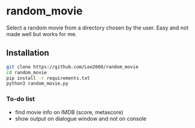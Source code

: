 # random_movie

Select a random movie from a directory chosen by the user. Easy and not made well but works for me.

## Installation 

```bash 
git clone https://github.com/Leo2660/random_movie
cd random_movie
pip install -r requirements.txt
python3 random_movie.py
```



### To-do list

* find movie info on IMDB (score, metascore)
* show output on dialogue window and not on console
